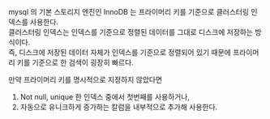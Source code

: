mysql 의 기본 스토리지 엔진인 InnoDB 는 프라이머리 키를 기준으로 클러스터링 인덱스를 사용한다.  
클러스터링 인덱스는 인덱스를 기준으로 정렬된 데이터를 그대로 디스크에 저장하는 방식이다.  
즉, 디스크에 저장된 데이터 자체가 인덱스를 기준으로 정렬되어 있기 때문에 프라이머리 키를 기준으로 한 검색이 굉장히 빠르다.
  
만약 프라이머리 키를 명시적으로 지정하지 않았다면  
1. Not null, unique 한 인덱스 중에서 첫번째를 사용하거나,
2. 자동으로 유니크하게 증가하는 칼럼을 내부적으로 추가해 사용한다.